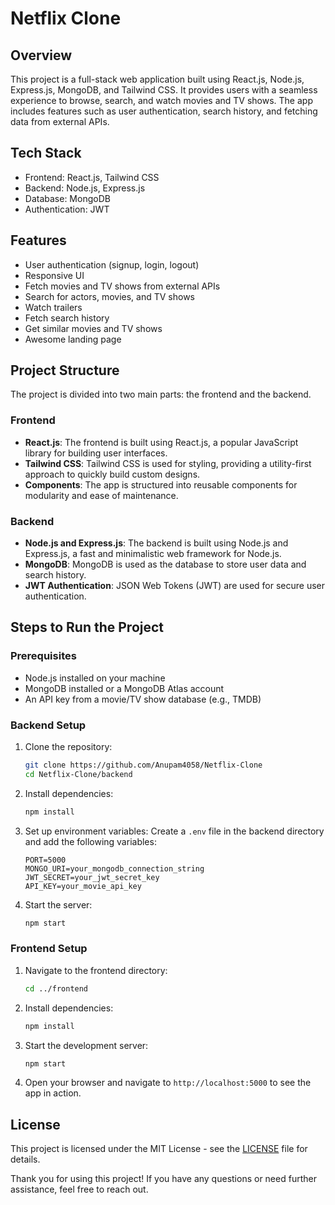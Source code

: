 # Netflix Clone

## Overview

This project is a full-stack web application built using React.js, Node.js, Express.js, MongoDB, and Tailwind CSS. It provides users with a seamless experience to browse, search, and watch movies and TV shows. The app includes features such as user authentication, search history, and fetching data from external APIs.

## Tech Stack

- Frontend: React.js, Tailwind CSS
- Backend: Node.js, Express.js
- Database: MongoDB
- Authentication: JWT

## Features

- User authentication (signup, login, logout)
- Responsive UI
- Fetch movies and TV shows from external APIs
- Search for actors, movies, and TV shows
- Watch trailers
- Fetch search history
- Get similar movies and TV shows
- Awesome landing page

## Project Structure

The project is divided into two main parts: the frontend and the backend.

### Frontend

- **React.js**: The frontend is built using React.js, a popular JavaScript library for building user interfaces.
- **Tailwind CSS**: Tailwind CSS is used for styling, providing a utility-first approach to quickly build custom designs.
- **Components**: The app is structured into reusable components for modularity and ease of maintenance.

### Backend

- **Node.js and Express.js**: The backend is built using Node.js and Express.js, a fast and minimalistic web framework for Node.js.
- **MongoDB**: MongoDB is used as the database to store user data and search history.
- **JWT Authentication**: JSON Web Tokens (JWT) are used for secure user authentication.

## Steps to Run the Project

### Prerequisites

- Node.js installed on your machine
- MongoDB installed or a MongoDB Atlas account
- An API key from a movie/TV show database (e.g., TMDB)

### Backend Setup

1. Clone the repository:
   ```bash
   git clone https://github.com/Anupam4058/Netflix-Clone
   cd Netflix-Clone/backend
   ```

2. Install dependencies:
   ```bash
   npm install
   ```

3. Set up environment variables:
   Create a `.env` file in the backend directory and add the following variables:
   ```env
   PORT=5000
   MONGO_URI=your_mongodb_connection_string
   JWT_SECRET=your_jwt_secret_key
   API_KEY=your_movie_api_key
   ```

4. Start the server:
   ```bash
   npm start
   ```

### Frontend Setup

1. Navigate to the frontend directory:
   ```bash
   cd ../frontend
   ```

2. Install dependencies:
   ```bash
   npm install
   ```

3. Start the development server:
   ```bash
   npm start
   ```

4. Open your browser and navigate to `http://localhost:5000` to see the app in action.

## License

This project is licensed under the MIT License - see the [LICENSE](LICENSE) file for details.


Thank you for using this project! If you have any questions or need further assistance, feel free to reach out.

